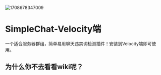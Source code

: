 ![1708678347009](https://github.com/JohnRichard4096/SimpleChat/assets/67693593/62581726-c4e0-4333-bc06-b599645d2562)
# SimpleChat-Velocity端

一个适合服务器群组，简单易用聊天违禁词检测插件！安装到Velocity端即可使用。
## 为什么你不去看看wiki呢？
